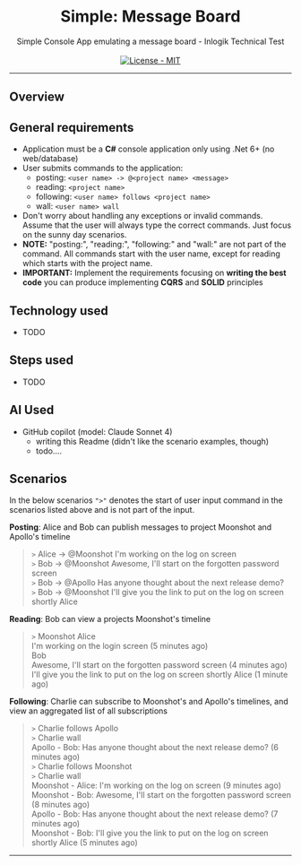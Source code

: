 <h1 align="center">Simple: Message Board</h1>

<div align="center">
  Simple Console App emulating a message board - Inlogik Technical Test
</div>

<br />

<div align="center">
    <!-- License -->
    <a href="https://choosealicense.com/licenses/mit/">
    <img src="https://img.shields.io/badge/License-MIT-blue.svg?style=flat-square" alt="License - MIT" />
    </a>

</div>


---
## Overview

## General requirements

- Application must be a **C#** console application only using .Net 6+ (no web/database)
- User submits commands to the application:
  - posting: `<user name> -> @<project name> <message>`
  - reading: `<project name>`
  - following: `<user name> follows <project name>`
  - wall: `<user name> wall`
- Don't worry about handling any exceptions or invalid commands. Assume that the user will always type the correct commands. Just focus on the sunny day scenarios.
- **NOTE:** "posting:", "reading:", "following:" and "wall:" are not part of the command. All commands start with the user name, except for reading which starts with the project name.
- **IMPORTANT:** Implement the requirements focusing on **writing the best code** you can produce implementing **CQRS** and **SOLID** principles

## Technology used

- TODO

## Steps used

- TODO

## AI Used
- GitHub copilot (model: Claude Sonnet 4)
  - writing this Readme (didn't like the scenario examples, though)
  - todo....
  
## Scenarios

In the below scenarios `">"` denotes the start of user input command in the scenarios listed above and is not part of the input.

**Posting**: Alice and Bob can publish messages to project Moonshot and Apollo's timeline

> `>` Alice -> @Moonshot I'm working on the log on screen  
> `>` Bob -> @Moonshot Awesome, I'll start on the forgotten password screen  
> `>` Bob -> @Apollo Has anyone thought about the next release demo?  
> `>` Bob -> @Moonshot I'll give you the link to put on the log on screen shortly Alice  

**Reading**: Bob can view a projects Moonshot's timeline

> `>` Moonshot
> Alice  
> I'm working on the login screen (5 minutes ago)  
> Bob  
> Awesome, I'll start on the forgotten password screen (4 minutes ago)  
> I'll give you the link to put on the log on screen shortly Alice (1 minute ago)

**Following**: Charlie can subscribe to Moonshot's and Apollo's timelines, and view an aggregated list of all subscriptions

> `>` Charlie follows Apollo  
> `>` Charlie wall  
> Apollo - Bob: Has anyone thought about the next release demo? (6 minutes ago)  
> `>` Charlie follows Moonshot  
> `>` Charlie wall  
> Moonshot - Alice: I'm working on the log on screen (9 minutes ago)  
> Moonshot - Bob: Awesome, I'll start on the forgotten password screen (8 minutes ago)  
> Apollo - Bob: Has anyone thought about the next release demo? (7 minutes ago)  
> Moonshot - Bob: I'll give you the link to put on the log on screen shortly Alice (5 minutes ago)  
---
